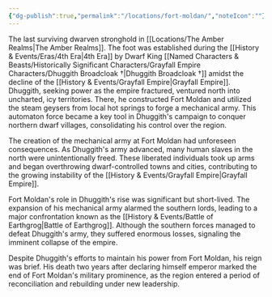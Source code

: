 ```yaml
---
{"dg-publish":true,"permalink":"/locations/fort-moldan/","noteIcon":""}
---
```


The last surviving dwarven stronghold in [[Locations/The Amber Realms\|The Amber Realms]]. The foot was established during the [[History & Events/Eras/4th Era\|4th Era]] by Dwarf King [[Named Characters & Beasts/Historically Significant  Characters/Grayfall Empire Characters/Dhuggith Broadcloak †\|Dhuggith Broadcloak †]] amidst the decline of the [[History & Events/Grayfall Empire\|Grayfall Empire]]. Dhuggith, seeking power as the empire fractured, ventured north into uncharted, icy territories. There, he constructed Fort Moldan and utilized the steam geysers from local hot springs to forge a mechanical army. This automaton force became a key tool in Dhuggith's campaign to conquer northern dwarf villages, consolidating his control over the region.

The creation of the mechanical army at Fort Moldan had unforeseen consequences. As Dhuggith's army advanced, many human slaves in the north were unintentionally freed. These liberated individuals took up arms and began overthrowing dwarf-controlled towns and cities, contributing to the growing instability of the [[History & Events/Grayfall Empire\|Grayfall Empire]].

Fort Moldan's role in Dhuggith's rise was significant but short-lived. The expansion of his mechanical army alarmed the southern lords, leading to a major confrontation known as the [[History & Events/Battle of Earthgrog\|Battle of Earthgrog]]. Although the southern forces managed to defeat Dhuggith's army, they suffered enormous losses, signaling the imminent collapse of the empire.

Despite Dhuggith's efforts to maintain his power from Fort Moldan, his reign was brief. His death two years after declaring himself emperor marked the end of Fort Moldan's military prominence, as the region entered a period of reconciliation and rebuilding under new leadership.